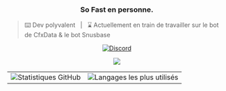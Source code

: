 <h3 align="center">So Fast en personne.</h3>

> ⌨️ Dev polyvalent &nbsp;&nbsp;|&nbsp;&nbsp; ⌛ Actuellement en train de travailler sur le bot de CfxData & le bot Snusbase

<div align="center">
  <a href="https://discord.com/users/1152591774741708891">
    <img src="https://img.shields.io/badge/Discord-5865F2?style=for-the-badge&logo=discord&logoColor=white" alt="Discord">
  </a>
</div>

<p align="center">
  <a href="https://skillicons.dev">
    <img src="https://skillicons.dev/icons?i=python,js,php,mysql,css,html,lua" />
  </a>
</p>

<table align="center">
  <tr>
    <td><img src="https://github-readme-stats.vercel.app/api?username=so-fastof&show_icons=true&theme=radical&hide_border=true&count_private=true" alt="Statistiques GitHub" /></td>
    <td><img src="https://github-readme-stats.vercel.app/api/top-langs/?username=so-fastof&layout=compact&theme=radical&hide_border=true&langs_count=8" alt="Langages les plus utilisés" /></td>
  </tr>
</table>
